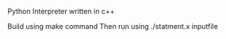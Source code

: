 
Python Interpreter written in c++

Build using make command 
Then run using ./statment.x inputfile

